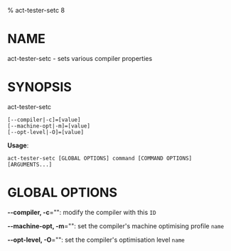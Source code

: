 % act-tester-setc 8

# NAME

act-tester-setc - sets various compiler properties

# SYNOPSIS

act-tester-setc

```
[--compiler|-c]=[value]
[--machine-opt|-m]=[value]
[--opt-level|-O]=[value]
```

**Usage**:

```
act-tester-setc [GLOBAL OPTIONS] command [COMMAND OPTIONS] [ARGUMENTS...]
```

# GLOBAL OPTIONS

**--compiler, -c**="": modify the compiler with this `ID`

**--machine-opt, -m**="": set the compiler's machine optimising profile `name`

**--opt-level, -O**="": set the compiler's optimisation level `name`

